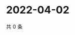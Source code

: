 # 2022-04-02

共 0 条

<!-- BEGIN WEIBO -->
<!-- 最后更新时间 Sat Apr 02 2022 12:19:32 GMT+0800 (China Standard Time) -->

<!-- END WEIBO -->
